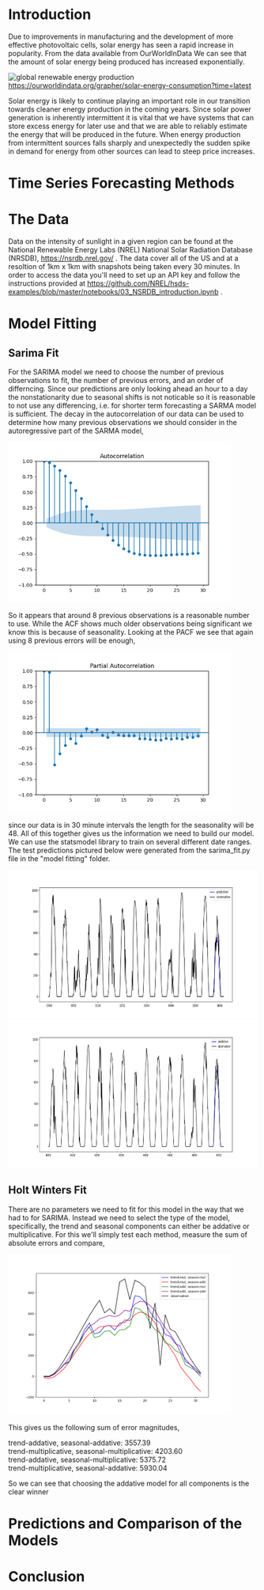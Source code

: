 # Introduction
Due to improvements in manufacturing and the development of more effective photovoltaic cells, solar energy has seen a rapid increase in popularity. From the data available from OurWorldInData
We can see that the amount of solar energy being produced has increased exponentially.

![global renewable energy production]()
https://ourworldindata.org/grapher/solar-energy-consumption?time=latest

Solar energy is likely to continue playing an important role in our transition towards cleaner energy production in the coming years. Since solar power generation is inherently intermittent
it is vital that we have systems that can store excess energy for later use and that we are able to reliably estimate the energy that will be produced in the future. When energy production
from intermittent sources falls sharply and unexpectedly the sudden spike in demand for energy from other sources can lead to steep price increases. 

# Time Series Forecasting Methods


# The Data
Data on the intensity of sunlight in a given region can be found at the National Renewable Energy Labs (NREL) National Solar Radiation Database (NRSDB), https://nsrdb.nrel.gov/ . The 
data cover all of the US and at a resoltion of 1km x 1km with snapshots being taken every 30 minutes. In order to access the data you'll need to set up an API key and follow the instructions
provided at https://github.com/NREL/hsds-examples/blob/master/notebooks/03_NSRDB_introduction.ipynb .

# Model Fitting
## Sarima Fit
For the SARIMA model we need to choose the number of previous observations to fit, the number of previous errors, and an order of differncing. Since our predictions are only looking ahead an hour to a day the nonstationarity due to seasonal shifts is not noticable so it is reasonable to not use any differencing, i.e. for shorter term forecasting a SARMA model is sufficient. The decay in the autocorrelation of our data can be used to determine how many previous observations we should consider in the autoregressive part of the SARMA model,

<img src="https://github.com/danielennis521/Solar-Radiance-Forecasting/blob/main/model%20fitting/sarima_autocorrelation.png" alt="ACF plot" width="450" height="325">

So it appears that around 8 previous observations is a reasonable number to use. While the ACF shows much older observations being significant we know this is because of seasonality. Looking at the PACF we see that again using 8 previous errors will be enough,

<img src="https://github.com/danielennis521/Solar-Radiance-Forecasting/blob/main/model%20fitting/sarima_pacf.png" alt="PACF plot" width="450" height="325">

since our data is in 30 minute intervals the length for the seasonality will be 48. All of this together gives us the information we need to build our model. We can use the statsmodel library to train on several different date ranges. The test predictions pictured below were generated from the sarima_fit.py file in the "model fitting" folder.

<img src="https://github.com/danielennis521/Solar-Radiance-Forecasting/blob/main/model%20fitting/sarima_single_bin_1.png" alt="SARIMA fit 1" width="750" height="300">
<img src="https://github.com/danielennis521/Solar-Radiance-Forecasting/blob/main/model%20fitting/sarima_single_bin_2.png" alt="SARIMA fit 2" width="750" height="300">

## Holt Winters Fit 
There are no parameters we need to fit for this model in the way that we had to for SARIMA. Instead we need to select the type of the model, specifically, the trend and seasonal components can either be addative or multiplicative. For this we'll simply test each method, measure the sum of absolute errors and compare,

<img src="https://github.com/danielennis521/Solar-Radiance-Forecasting/blob/main/model%20fitting/HW_test.png" alt="PACF plot" width="450" height="325">

This gives us the following sum of error magnitudes,
  
  trend-addative, seasonal-addative: 3557.39  
  trend-multiplicative, seasonal-multiplicative: 4203.60  
  trend-addative, seasonal-multiplicative: 5375.72  
  trend-multiplicative, seasonal-addative: 5930.04  
  
So we can see that choosing the addative model for all components is the clear winner

# Predictions and Comparison of the Models


# Conclusion

